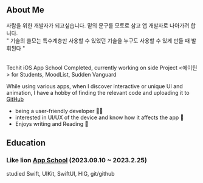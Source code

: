 ## About Me
사람을 위한 개발자가 되고싶습니다. 밑의 문구를 모토로 삼고 앱 개발자로 나아가려 합니다.<br>
" 기술의 쓸모는 특수계층만 사용할 수 있었던 기술을 누구도 사용할 수 있게 만들 때 발휘된다 " <br><br>

Techit iOS App School Completed, currently working on side Project <에이틴> for Students, MoodList, Sudden Vanguard

While using various apps, when I discover interactive or unique UI and animation, I have a hobby of finding the relevant code and uploading it to [GitHub]()

- being a user-friendly developer 😶‍🌫️
- interested in UI/UX of the device and know how it affects the app 📱
- Enjoys writing and Reading 📝

## Education

### Like lion [App School](https://techit.education/school) (2023.09.10 ~ 2023.2.25)
studied Swift, UIKit, SwiftUI, HIG, git/github

